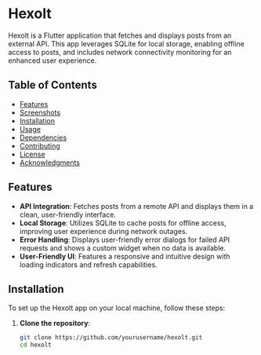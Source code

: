 # Hexolt

Hexolt is a Flutter application that fetches and displays posts from an external API. This app leverages SQLite for local storage, enabling offline access to posts, and includes network connectivity monitoring for an enhanced user experience.

## Table of Contents

- [Features](#features)
- [Screenshots](#screenshots)
- [Installation](#installation)
- [Usage](#usage)
- [Dependencies](#dependencies)
- [Contributing](#contributing)
- [License](#license)
- [Acknowledgments](#acknowledgments)


## Features

- **API Integration**: Fetches posts from a remote API and displays them in a clean, user-friendly interface.
- **Local Storage**: Utilizes SQLite to cache posts for offline access, improving user experience during network outages.
- **Error Handling**: Displays user-friendly error dialogs for failed API requests and shows a custom widget when no data is available.
- **User-Friendly UI**: Features a responsive and intuitive design with loading indicators and refresh capabilities.


## Installation

To set up the Hexolt app on your local machine, follow these steps:

1. **Clone the repository**:
   ```bash
   git clone https://github.com/yourusername/hexolt.git
   cd hexolt
